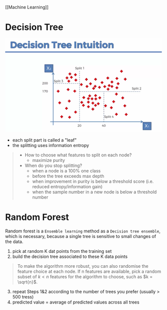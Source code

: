 [[Machine Learning]]
# Decision Tree
![](/assets/images/decision-tree-1.png)
- each split part is called a "leaf"
- the splitting uses information entropy
> - How to choose what features to split on each node? 
> 	- maximize purity
> - When do you stop splitting?
> 	- when a node is a 100% one class
> 	- before the tree exceeds max depth
> 	- when improvement in purity is below a threshold score (i.e. reduced entropy/information gain)
> 	- when the sample number in a new node is below a threshold number

# Random Forest
Random forest is a `Ensemble learning` method as a `Decision tree ensemble`, which is necessary, because a single tree is sensitive to small changes of the data.
1. pick at random K dat points from the training set
2. build the decision tree associated to these K data points
> To make the algorithm more robust, you can also randomise the feature choice at each node. If n features are available, pick a random subset of $k < n$ features for the algorithm to choose, such as $k = \sqrt{n}$.
3. repeat Steps 1&2 according to the number of trees you prefer (usually > 500 tress)
4. predicted value = average of predicted values across all trees